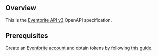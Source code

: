 ## Overview
This is the [Eventbrite API v3](https://www.eventbrite.com/platform/api) OpenAPI specification.
## Prerequisites

  Create an [Eventbrite account](https://www.eventbrite.com/platform) and obtain tokens by following [this guide](https://www.eventbrite.com/platform/api#/introduction/authentication).
